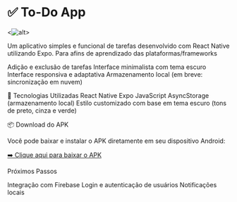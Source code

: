 # ✅ To-Do App

<![alt](assets/images/mytodoapp-image.png)>

Um aplicativo simples e funcional de tarefas desenvolvido com React Native utilizando Expo. Para afins de aprendizado das plataformas/frameworks

  Adição e exclusão de tarefas
  Interface minimalista com tema escuro
  Interface responsiva e adaptativa
  Armazenamento local (em breve: sincronização em nuvem)

📱 Tecnologias Utilizadas
  React Native
  Expo
  JavaScript
  AsyncStorage (armazenamento local)
  Estilo customizado com base em tema escuro (tons de preto, cinza e verde)

📦 Download do APK

  Você pode baixar e instalar o APK diretamente em seu dispositivo Android:

  <a href='https://expo.dev/artifacts/eas/xh5qFAnk3kz1UcnoEYpbGL.apk'>➡️ Clique aqui para baixar o APK</a>

 Próximos Passos

  Integração com Firebase
  Login e autenticação de usuários
  Notificações locais
